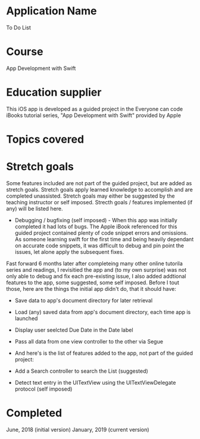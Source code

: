 # Application Name
To Do List

# Course
App Development with Swift

# Education supplier
This iOS app is developed as a guided project in the Everyone can code iBooks tutorial series, "App Development with Swift" provided by Apple

# Topics covered

# Stretch goals
Some features included are not part of the guided project, but are added as stretch goals. Stretch goals apply learned knowledge to accomplish and are completed unassisted. Stretch goals may either be suggested by the teaching instructor or self imposed. Strecth goals / features implemented (if any) will be listed here.

* Debugging / bugfixing (self imposed) - When this app was initially completed it had lots of bugs. The Apple iBook referenced for this guided project contained plenty of code snippet errors and omissions. As someone learning swift for the first time and being heavily dependant on accurate code snippets, it was difficult to debug and pin point the issues, let alone apply the subsequent fixes. 

Fast forward 6 months later after completeing many other online tutorila series and readings, I revisitied the app and (to my own surprise) was not only able to debug and fix each pre-existing issue, I also added addtional features to the app, some suggested, some self imposed.
Before I tout those, here are the things the initial app didn't do, that it should have:

- Save data to app's document directory for later retrieval

- Load (any) saved data from app's document directory, each time app is launched

- Display user seelcted Due Date in the Date label 

- Pass all data from one view controller to the other via Segue

* And here's is the list of features added to the app, not part of the guided project:
- Add a Search controller to search the List (suggested)

- Detect text entry in the UITextView using the UITextViewDelegate protocol (self imposed)

# Completed
June, 2018 (initial version)
January, 2019 (current version)




